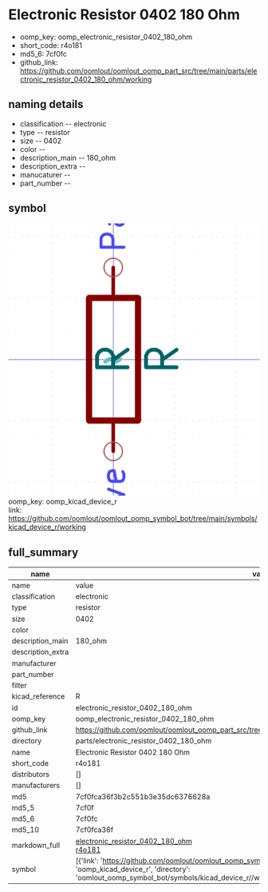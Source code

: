 # Electronic Resistor 0402 180 Ohm

  
* oomp_key: oomp_electronic_resistor_0402_180_ohm 
* short_code: r4o181
* md5_6: 7cf0fc  
* github_link: https://github.com/oomlout/oomlout_oomp_part_src/tree/main/parts/electronic_resistor_0402_180_ohm/working  
## naming details
* classification -- electronic
* type -- resistor
* size -- 0402
* color -- 
* description_main -- 180_ohm
* description_extra -- 
* manucaturer -- 
* part_number -- 



## symbol

![](symbol/0/working/working_600.png)  
oomp_key: oomp_kicad_device_r  
link: https://github.com/oomlout/oomlout_oomp_symbol_bot/tree/main/symbols/kicad_device_r/working  


## full_summary
| name | value | 
| --- | --- | 
| name | value | 
| classification | electronic | 
| type | resistor | 
| size | 0402 | 
| color |  | 
| description_main | 180_ohm | 
| description_extra |  | 
| manufacturer |  | 
| part_number |  | 
| filter |  | 
| kicad_reference | R | 
| id | electronic_resistor_0402_180_ohm | 
| oomp_key | oomp_electronic_resistor_0402_180_ohm | 
| github_link | https://github.com/oomlout/oomlout_oomp_part_src/tree/main/parts/electronic_resistor_0402_180_ohm/working | 
| directory | parts/electronic_resistor_0402_180_ohm | 
| name | Electronic Resistor 0402 180 Ohm | 
| short_code | r4o181 | 
| distributors | [] | 
| manufacturers | [] | 
| md5 | 7cf0fca36f3b2c551b3e35dc6376628a | 
| md5_5 | 7cf0f | 
| md5_6 | 7cf0fc | 
| md5_10 | 7cf0fca36f | 
| markdown_full | [electronic_resistor_0402_180_ohm](https://github.com/oomlout/oomlout_oomp_part_src/tree/main/parts/electronic_resistor_0402_180_ohm/working)<br>[r4o181](https://github.com/oomlout/oomlout_oomp_part_src/tree/main/parts/electronic_resistor_0402_180_ohm/working)<br> | 
| symbol | [{'link': 'https://github.com/oomlout/oomlout_oomp_symbol_bot/tree/main/symbols/kicad_device_r', 'oomp_key': 'oomp_kicad_device_r', 'directory': 'oomlout_oomp_symbol_bot/symbols/kicad_device_r//working/working.kicad_sym'}] | 
